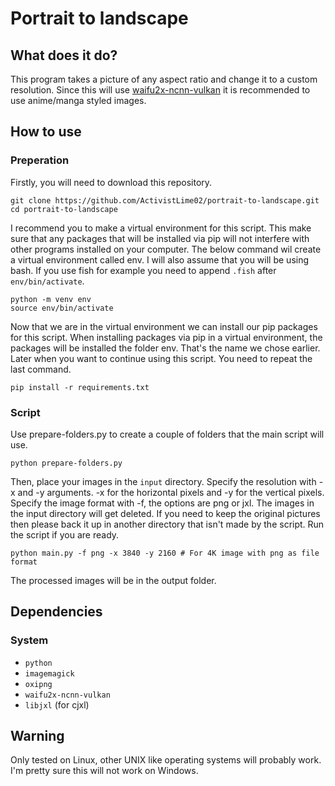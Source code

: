 # Portrait to landscape
## What does it do?
This program takes a picture of any aspect ratio and change it to a custom resolution. Since this will use [waifu2x-ncnn-vulkan](https://github.com/nihui/waifu2x-ncnn-vulkan) it is recommended to use anime/manga styled images.
## How to use
### Preperation
Firstly, you will need to download this repository.
```
git clone https://github.com/ActivistLime02/portrait-to-landscape.git
cd portrait-to-landscape
```
I recommend you to make a virtual environment for this script. This make sure that any packages that will be installed via pip will not interfere with other programs installed on your computer.
The below command wil create a virtual environment called env. I will also assume that you will be using bash. If you use fish for example you need to append `.fish` after `env/bin/activate`.
```
python -m venv env
source env/bin/activate
```
Now that we are in the virtual environment we can install our pip packages for this script. When installing packages via pip in a virtual environment, the packages will be installed the folder env. That's the name we chose earlier.
Later when you want to continue using this script. You need to repeat the last command.
```
pip install -r requirements.txt
```
### Script
Use prepare-folders.py to create a couple of folders that the main script will use.
```
python prepare-folders.py
```
Then, place your images in the `input` directory. Specify the resolution with -x and -y arguments. -x for the horizontal pixels and -y for the vertical pixels. Specify the image format with -f, the options are png or jxl.
The images in the input directory will get deleted. If you need to keep the original pictures then please back it up in another directory that isn't made by the script. Run the script if you are ready.
```
python main.py -f png -x 3840 -y 2160 # For 4K image with png as file format
```
The processed images will be in the output folder.
## Dependencies
### System
- `python`
- `imagemagick`
- `oxipng`
- `waifu2x-ncnn-vulkan`
- `libjxl` (for cjxl)
## Warning
Only tested on Linux, other UNIX like operating systems will probably work.
I'm pretty sure this will not work on Windows.
